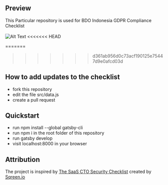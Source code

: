 ## Preview
This Particular repository is used for BDO Indonesia GDPR Compliance Checklist
<br><br>
![Alt Text](https://media.giphy.com/media/2xPY9i1QJA0CMMZXu5/giphy.gif)
<<<<<<< HEAD

=======
>>>>>>> d361ab956d0c73acf190125e75447d9e0afcd03d

## How to add updates to the checklist

- fork this repository
- edit the file src/data.js
- create a pull request


## Quickstart

- run npm install --global gatsby-cli
- run npm i in the root folder of this repository
- run gatsby develop
- visit localhost:8000 in your browser

## Attribution

The project is inspired by [The SaaS CTO Security Checklist](https://cto-security-checklist.sqreen.io/) 
created by [Sqreen.io](https://www.sqreen.io/)



